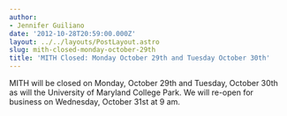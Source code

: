 ```yaml
---
author:
- Jennifer Guiliano
date: '2012-10-28T20:59:00.000Z'
layout: ../../layouts/PostLayout.astro
slug: mith-closed-monday-october-29th
title: 'MITH Closed: Monday October 29th and Tuesday October 30th'
---
```


MITH will be closed on Monday, October 29th and Tuesday, October 30th as will the University of Maryland College Park. We will re-open for business on Wednesday, October 31st at 9 am.